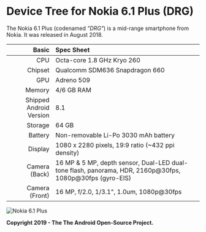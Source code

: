 # Device Tree for Nokia 6.1 Plus (DRG)

The Nokia 6.1 Plus (codenamed _"DRG"_) is a mid-range smartphone from Nokia.
It was released in August 2018.

| Basic                   | Spec Sheet                                                                                                                     |
| -----------------------:|:------------------------------------------------------------------------------------------------------------------------------ |
| CPU                     | Octa-core 1.8 GHz Kryo 260                                                                                                     |
| Chipset                 | Qualcomm SDM636 Snapdragon 660                                                                                                 |
| GPU                     | Adreno 509                                                                                                                     |
| Memory                  | 4/6 GB RAM                                                                                                                     |
| Shipped Android Version | 8.1                                                                                                                            |
| Storage                 | 64 GB                                                                                                                          |
| Battery                 | Non-removable Li-Po 3030 mAh battery                                                                                           |
| Display                 | 1080 x 2280 pixels, 19:9 ratio (~432 ppi density)                                                                              |
| Camera (Back)           | 16 MP & 5 MP, depth sensor, Dual-LED dual-tone flash, panorama, HDR, 2160p@30fps, 1080p@30fps (gyro-EIS)                       |
| Camera (Front)          | 16 MP, f/2.0, 1/3.1", 1.0um, 1080p@30fps                                                                                       |

![Nokia 6.1 Plus](https://cdn2.gsmarena.com/vv/pics/nokia/nokia-x6-3.jpg)

**Copyright 2019 - The The Android Open-Source Project.**
